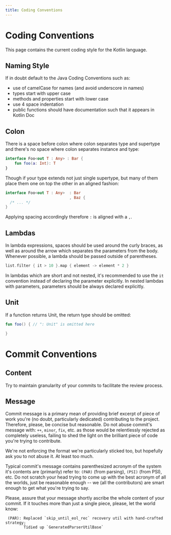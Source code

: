 ```yaml
---
title: Coding Conventions
---
```


# Coding Conventions

This page contains the current coding style for the Kotlin language.

## Naming Style
If in doubt default to the Java Coding Conventions such as:

* use of camelCase for names (and avoid underscore in names)
* types start with upper case
* methods and properties start with lower case
* use 4 space indentation
* public functions should have documentation such that it appears in Kotlin Doc

## Colon

There is a space before colon where colon separates type and supertype and there's no space where colon separates instance and type:

``` kotlin
interface Foo<out T : Any> : Bar {
    fun foo(a: Int): T
}
```

Though if your type extends not just single supertype, but many of them place them one on top the other in an aligned fashion:

``` kotlin
interface Foo<out T : Any>  : Bar
                            , Baz {
  /* ... */
}
```

Applying spacing accordingly therefore `:` is aligned with a `,`.

## Lambdas

In lambda expressions, spaces should be used around the curly braces, as well as around the arrow which separates the parameters
from the body. Whenever possible, a lambda should be passed outside of parentheses.

``` kotlin
list.filter { it > 10 }.map { element -> element * 2 }
```

In lambdas which are short and not nested, it's recommended to use the `it` convention instead of declaring the parameter
explicitly. In nested lambdas with parameters, parameters should be always declared explicitly.

## Unit

If a function returns Unit, the return type should be omitted:

``` kotlin
fun foo() { // ": Unit" is omitted here

}
```


# Commit Conventions

## Content

Try to maintain granularity of your commits to facilitate the review process. 

## Message

Commit message is a primary mean of providing brief excerpt of piece of work you're (no doubt, particularly dedicated) contributing to the project.
Therefore, please, be concise but reasonable. Do not abuse commit's message with: `++`, `minor`, `fix`, etc. as those would be relentlessly rejected as completely useless,
 failing to shed the light on the brilliant piece of code you're trying to contribute.
  
  We're not enforcing the format we're particularly sticked too, but hopefully ask you to not abuse it. At least too much.
   
   Typical commit's message contains parenthesized acronym of the system it's contents are (primarily) refer to: `(PAR)` (from parsing), `(PSI)` (from PSI), etc.
   Do not scratch your head trying to come up with the best acronym of all the worlds, just be reasonable enough -- we (all the contributors) are smart enough to get what you're trying to say.
   
   Please, assure that your message shortly ascribe the whole content of your commit. If it touches more than just a single piece, please, let the world know:
   
   ```
    (PAR): Replaced `skip_until_eol_rec` recovery util with hand-crafted strategy;
           Tidied up `GeneratedParserUtilBase`
   ```